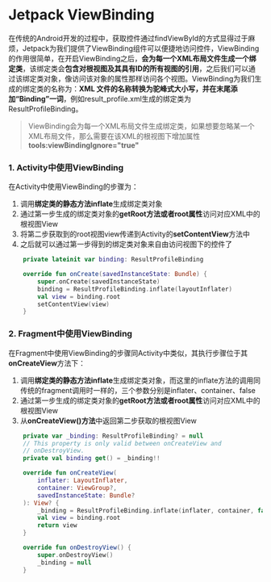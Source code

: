 # Jetpack ViewBinding

在传统的Android开发的过程中，获取控件通过findViewById的方式显得过于麻烦，Jetpack为我们提供了ViewBinding组件可以便捷地访问控件，ViewBinding的作用很简单，在开启ViewBinding之后，**会为每一个XML布局文件生成一个绑定类**，该绑定类会**包含对根视图及其具有ID的所有视图的引用**，之后我们可以通过该绑定类对象，像访问该对象的属性那样访问各个视图。ViewBinding为我们生成的绑定类的名称为：**XML 文件的名称转换为驼峰式大小写，并在末尾添加“Binding”一词**，例如result_profile.xml生成的绑定类为ResultProfileBinding。

> ViewBinding会为每一个XML布局文件生成绑定类，如果想要忽略某一个XML布局文件，那么需要在该XML的根视图下增加属性**tools:viewBindingIgnore="true"**

### 1. Activity中使用ViewBinding

在Activity中使用ViewBinding的步骤为：

1. 调用**绑定类的静态方法inflate**生成绑定类对象
2. 通过第一步生成的绑定类对象的**getRoot方法或者root属性**访问对应XML中的根视图View
3. 将第二步获取到的root视图view传递到Activity的**setContentView**方法中
4. 之后就可以通过第一步得到的绑定类对象来自由访问视图下的控件了

```kotlin
    private lateinit var binding: ResultProfileBinding

    override fun onCreate(savedInstanceState: Bundle) {
        super.onCreate(savedInstanceState)
        binding = ResultProfileBinding.inflate(layoutInflater)
        val view = binding.root
        setContentView(view)
    }
```

### 2. Fragment中使用ViewBinding

在Fragment中使用ViewBinding的步骤同Activity中类似，其执行步骤位于其**onCreateView**方法下：

1. 调用**绑定类的静态方法inflate**生成绑定类对象，而这里的inflate方法的调用同传统的fragment调用时一样的，三个参数分别是inflater、container、false
2. 通过第一步生成的绑定类对象的**getRoot方法或者root属性**访问对应XML中的根视图View
3. 从**onCreateView()方法**中返回第二步获取的根视图View

```kotlin
    private var _binding: ResultProfileBinding? = null
    // This property is only valid between onCreateView and
    // onDestroyView.
    private val binding get() = _binding!!

    override fun onCreateView(
        inflater: LayoutInflater,
        container: ViewGroup?,
        savedInstanceState: Bundle?
    ): View? {
        _binding = ResultProfileBinding.inflate(inflater, container, false)
        val view = binding.root
        return view
    }

    override fun onDestroyView() {
        super.onDestroyView()
        _binding = null
    }
    
```

